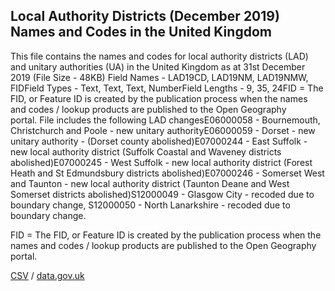 ## Local Authority Districts (December 2019) Names and Codes in the United Kingdom

This file contains the names and codes for local authority districts (LAD) and unitary authorities (UA) in the United Kingdom as at 31st December 2019 (File Size - 48KB) Field Names - LAD19CD, LAD19NM, LAD19NMW, FIDField Types - Text, Text, Text, NumberField Lengths - 9, 35, 24FID = The FID, or Feature ID is created by
the publication process when the names and codes / lookup products are
published to the Open Geography portal. File includes the following LAD changesE06000058 - Bournemouth, Christchurch and Poole - new unitary authorityE06000059 - Dorset - new unitary authority - (Dorset county abolished)E07000244 - East Suffolk - new local authority district (Suffolk Coastal and Waveney districts abolished)E07000245 - West Suffolk - new local authority district (Forest Heath and St Edmundsbury districts abolished)E07000246 - Somerset West and Taunton - new local authority district (Taunton Deane and West Somerset districts abolished)S12000049 - Glasgow City - recoded due to boundary change, S12000050 - North Lanarkshire - recoded due to boundary change.

FID = The FID, or Feature ID is created by
the publication process when the names and codes / lookup products are
published to the Open Geography portal. 

[CSV](csv/278.csv) / [data.gov.uk](https://data.gov.uk/dataset/808dca22-3620-4c12-9aeb-98dda7b75efe/local-authority-districts-december-2019-names-and-codes-in-the-united-kingdom)

